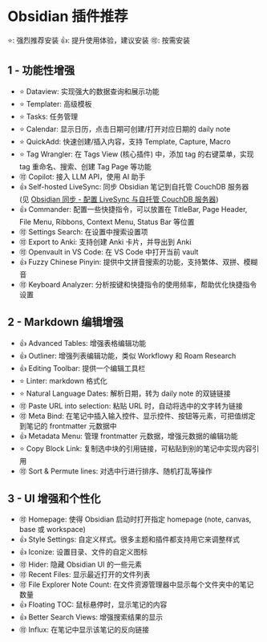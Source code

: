 # Obsidian 插件推荐

⭐: 强烈推荐安装
👍: 提升使用体验，建议安装
🉑: 按需安装

## 1 - 功能性增强

+ ⭐ Dataview: 实现强大的数据查询和展示功能
+ ⭐ Templater: 高级模板
+ ⭐ Tasks: 任务管理
+ ⭐ Calendar: 显示日历，点击日期可创建/打开对应日期的 daily note
+ ⭐ QuickAdd: 快速创建/插入内容，支持 Template, Capture, Macro
+ ⭐ Tag Wrangler: 在 Tags View (核心插件) 中，添加 tag 的右键菜单，实现 tag 重命名、搜索、创建 Tag Page 等功能
+ 🉑 Copilot: 接入 LLM API，使用 AI 助手
+ 👍 Self-hosted LiveSync: 同步 Obsidian 笔记到自托管 CouchDB 服务器 (见 [Obsidian 同步 - 配置 LiveSync 与自托管 CouchDB 服务器](./Obsidian%20同步%20-%20配置%20LiveSync%20与自托管%20CouchDB%20服务器.md))
+ 👍 Commander: 配置一些快捷指令，可以放置在 TitleBar, Page Header, File Menu, Ribbons, Context Menu, Status Bar 等位置
+ 🉑 Settings Search: 在设置中搜索设置项
+ 🉑 Export to Anki: 支持创建 Anki 卡片，并导出到 Anki
+ 🉑 Openvault in VS Code: 在 VS Code 中打开当前 vault
+ 👍 Fuzzy Chinese Pinyin: 提供中文拼音搜索的功能，支持繁体、双拼、模糊音
+ 🉑 Keyboard Analyzer: 分析按键和快捷指令的使用频率，帮助优化快捷指令设置

## 2 - Markdown 编辑增强

+ 👍 Advanced Tables: 增强表格编辑功能
+ 👍 Outliner: 增强列表编辑功能，类似 Workflowy 和 Roam Research
+ 👍 Editing Toolbar: 提供一个编辑工具栏
+ ⭐ Linter: markdown 格式化
+ ⭐ Natural Language Dates: 解析日期，转为 daily note 的双链链接
+ 🉑 Paste URL into selection: 粘贴 URL 时，自动将选中的文字转为链接
+ 🉑 Meta Bind: 在笔记中插入输入控件、显示控件、按钮等元素，可把值绑定到笔记的 frontmatter 元数据中
+ 👍 Metadata Menu: 管理 frontmatter 元数据，增强元数据的编辑功能
+ ⭐ Copy Block Link: 复制选中块的引用链接，可粘贴到别的笔记中实现内容引用
+ 🉑 Sort & Permute lines: 对选中行进行排序、随机打乱等操作

## 3 - UI 增强和个性化

+ 🉑 Homepage: 使得 Obsidian 启动时打开指定 homepage (note, canvas, base 或 workspace)
+ 👍 Style Settings: 自定义样式。很多主题和插件都支持用它来调整样式
+ 👍 Iconize: 设置目录、文件的自定义图标
+ 🉑 Hider: 隐藏 Obsidian UI 的一些元素
+ 🉑 Recent Files: 显示最近打开的文件列表
+ 🉑 File Explorer Note Count: 在文件资源管理器中显示每个文件夹中的笔记数量
+ 👍 Floating TOC: 鼠标悬停时，显示笔记的内容
+ 👍 Better Search Views: 增强搜索结果的显示
+ 🉑 Influx: 在笔记中显示该笔记的反向链接
